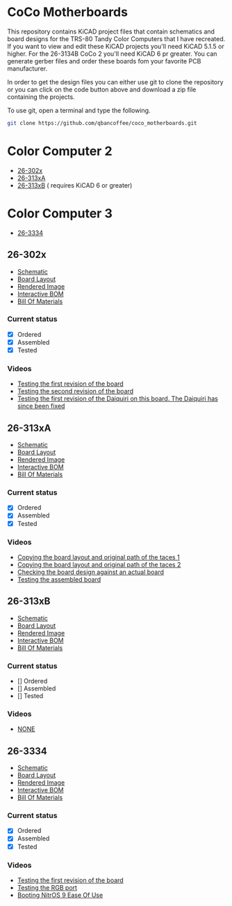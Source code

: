 # CoCo Motherboards
This repository contains KiCAD project files that contain schematics and board designs for the TRS-80 Tandy Color Computers that I have recreated.
If you want to view and edit these KiCAD projects you'll need KiCAD 5.1.5 or higher. For the 26-3134B CoCo 2 you'll need KiCAD 6 pr greater.
You can generate gerber files and order these boards fom your favorite PCB manufacturer.<br>

In order to get the design files you can either use git to clone the repository or you can click on the code button above and download
a zip file containing the projects.

To use git, open a terminal and type the following.
```bash
git clone https://github.com/qbancoffee/coco_motherboards.git
```

# Color Computer 2
- [26-302x](#26-302x)
- [26-313xA](#26-313xA)
- [26-313xB](#26-313xB) ( requires KiCAD 6 or greater)

# Color Computer 3
- [26-3334](#26-3334)

## 26-302x
- [Schematic](pdfs/26-302x_schematic.pdf)
- [Board Layout](pdfs/26-302x_layout.pdf)
- [Rendered Image](images/26-302x_rendered.png)
- [Interactive BOM](https://htmlpreview.github.io/?https://github.com/qbancoffee/coco_motherboards/blob/main/html/26-302x_ibom.html)
- [Bill Of Materials](https://github.com/qbancoffee/coco_motherboards/blob/main/bom/26-302x_bill_of_materials.csv)
### Current status
- [x] Ordered
- [x] Assembled
- [x] Tested
### Videos
- [Testing the first revision of the board](https://youtu.be/QcRTDDZ0i-s)
- [Testing the second revision of the board](https://youtu.be/V18fohn3YzE)
- [Testing the first revision of the Daiquiri on this board. The Daiquiri has since been fixed ](https://youtu.be/-PZM2CGa1yw)

## 26-313xA
- [Schematic](pdfs/26-313xA_schematic.pdf)
- [Board Layout](pdfs/26-313xA_layout.pdf)
- [Rendered Image](images/26-313xA_rendered.png)
- [Interactive BOM](https://htmlpreview.github.io/?https://github.com/qbancoffee/coco_motherboards/blob/main/html/26-313xA_ibom.html)
- [Bill Of Materials](https://github.com/qbancoffee/coco_motherboards/blob/main/bom/26-313xA_bill_of_materials.csv)
### Current status
- [x] Ordered
- [x] Assembled
- [x] Tested
### Videos
- [Copying the board layout and original path of the taces 1](https://youtu.be/ZVgJEOnWDyY)
- [Copying the board layout and original path of the taces 2](https://youtu.be/GyRi-DuZtJM)
- [Checking the board design against an actual board](https://youtu.be/TTYBf1dwHVs)
- [Testing the assembled board](https://youtu.be/1itwh79Q89k)

## 26-313xB
- [Schematic](pdfs/26-313xB_schematic.pdf)
- [Board Layout](pdfs/26-313xB_layout.pdf)
- [Rendered Image](images/26-313xB_rendered.png)
- [Interactive BOM](https://htmlpreview.github.io/?https://github.com/qbancoffee/coco_motherboards/blob/main/html/26-313xB_ibom.html)
- [Bill Of Materials](https://github.com/qbancoffee/coco_motherboards/blob/main/bom/26-313xB_bill_of_materials.csv)
### Current status
- [] Ordered
- [] Assembled
- [] Tested
### Videos
- [NONE]()
## 26-3334
- [Schematic](pdfs/26-3334_schematic.pdf)
- [Board Layout](pdfs/26-3334_layout.pdf)
- [Rendered Image](images/26-3334_rendered.png)
- [Interactive BOM](https://htmlpreview.github.io/?https://github.com/qbancoffee/coco_motherboards/blob/main/html/26-3334_ibom.html)
- [Bill Of Materials](https://github.com/qbancoffee/coco_motherboards/blob/main/bom/26-3334_bill_of_materials.csv)
### Current status
- [x] Ordered
- [x] Assembled
- [x] Tested
### Videos
- [Testing the first revision of the board](https://youtu.be/vjpey5T-lSU)
- [Testing the RGB port](https://youtu.be/EB2sbTMWF-Q)
- [Booting NitrOS 9 Ease Of Use](https://youtu.be/wSlYcxvCpys)

